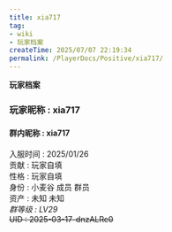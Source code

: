 ```yaml
---
title: xia717
tag: 
- wiki
- 玩家档案
createTime: 2025/07/07 22:19:34
permalink: /PlayerDocs/Positive/xia717/
---
```

**玩家档案**  
### 玩家昵称 : xia717  
#### 群内昵称 : xia717  
入服时间 : 2025/01/26  
贡献 : 玩家自填  
性格 : 玩家自填  
身份 : 小麦谷 成员 群员  
资产 : 未知 未知  
_群等级 : LV29_  
~~UID : 2025-03-17-dnzALRc0~~
